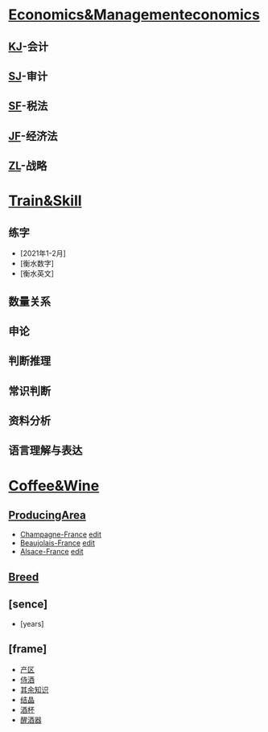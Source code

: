 # [Economics&Managementeconomics](./sub_domain/)

## [KJ](./sub_domain/cpa/KJ/)-会计



## [SJ](./sub_domain/cpa/SJ/)-审计



## [SF](./sub_domain/cpa/SF/)-税法



## [JF](./sub_domain/cpa/JF/)-经济法



## [ZL](./sub_domain/cpa/ZL/)-战略


# [Train&Skill](./sub_domain/train/)

## 练字
- [2021年1-2月]
- [衡水数字]
- [衡水英文]

## 数量关系


## 申论


## 判断推理


## 常识判断


## 资料分析


## 语言理解与表达



# [Coffee&Wine](./sub_domain/wine/)

## [ProducingArea](./sub_domain/wine/ProducingArea/)

- [Champagne-France](./sub_domain/wine/ProducingArea/Champagne-France.html) [edit](./sub_domain/wine/ProducingArea/Champagne-France.md)
- [Beaujolais-France](./sub_domain/wine/ProducingArea/Beaujolais-France.html) [edit](./sub_domain/wine/ProducingArea/Beaujolais-France.md)
- [Alsace-France](./sub_domain/wine/ProducingArea/Alsace-France.html) [edit](./wine/ProducingArea/Alsace-France.md)


## [Breed](./sub_domain/wine/Breed/)


## [sence]
- [years]



## [frame]  


- [产区](https://xtj2020.top/sub_domain/wine/产区.html)
- [侍酒](https://xtj2020.top/sub_domain/wine/侍酒.html)
- [其余知识](https://xtj2020.top/sub_domain/wine/其余知识.html)
- [结晶](https://xtj2020.top/sub_domain/wine/结晶.html)
- [酒杯](https://xtj2020.top/sub_domain/wine/酒杯.html)
- [醒酒器](https://xtj2020.top/sub_domain/wine/醒酒器.html)
